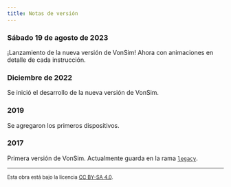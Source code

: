 ```yaml
---
title: Notas de versión
---
```


### Sábado 19 de agosto de 2023

¡Lanzamiento de la nueva versión de VonSim! Ahora con animaciones en detalle de cada instrucción.

### Diciembre de 2022

Se inició el desarrollo de la nueva versión de VonSim.

### 2019

Se agregaron los primeros dispositivos.

### 2017

Primera versión de VonSim. Actualmente guarda en la rama [`legacy`](https://github.com/vonsim/vonsim/tree/legacy).

---

<small>Esta obra está bajo la licencia <a target="_blank" rel="license noopener noreferrer" href="http://creativecommons.org/licenses/by-sa/4.0/">CC BY-SA 4.0</a>.</small>
